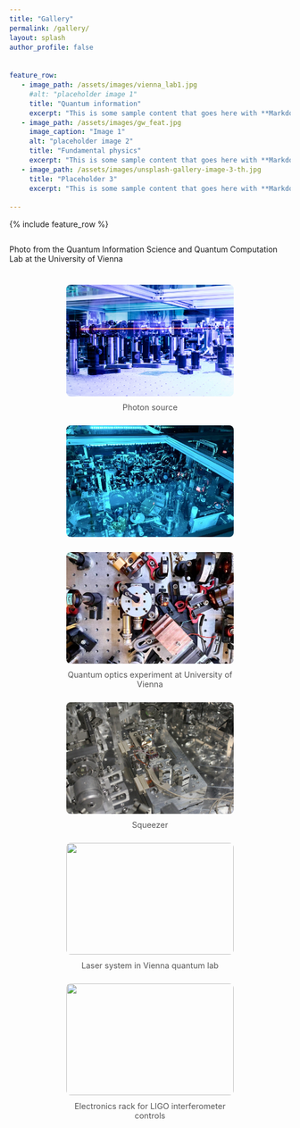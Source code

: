 ```yaml
---
title: "Gallery"
permalink: /gallery/
layout: splash
author_profile: false


feature_row:
   - image_path: /assets/images/vienna_lab1.jpg
     #alt: "placeholder image 1"
     title: "Quantum information"
     excerpt: "This is some sample content that goes here with **Markdown** formatting."
   - image_path: /assets/images/gw_feat.jpg
     image_caption: "Image 1"
     alt: "placeholder image 2"
     title: "Fundamental physics"
     excerpt: "This is some sample content that goes here with **Markdown** formatting."
   - image_path: /assets/images/unsplash-gallery-image-3-th.jpg
     title: "Placeholder 3"
     excerpt: "This is some sample content that goes here with **Markdown** formatting."

---
```

{% include feature_row %}

<style>
.gallery-grid {
  display: flex;
  flex-wrap: wrap;
  gap: 24px;
  justify-content: center;
}
.gallery-grid figure {
  width: 300px;
  margin: 0;
  text-align: center;
}
.gallery-grid img {
  width: 100%;
  height: 200px;
  object-fit: cover;
  border-radius: 8px;
}
.gallery-grid figcaption {
  font-size: 0.9rem;
  margin-top: 8px;
  color: #555;
}
</style>

<div class="gallery-grid">

<p class="caption-above">
  Photo from the Quantum Information Science and Quantum Computation Lab at the University of Vienna
</p>

  <figure>
    <img src="/assets/images/vienna_lab1.jpg">
    <figcaption>Photon source</figcaption>
  </figure>

  <figure>
    <img src="/assets/images/vienna_lab3.jpg">
  </figure>

  <figure>
    <img src="/assets/images/vienna_lab4.jpg">
    <figcaption>Quantum optics experiment at University of Vienna</figcaption>
  </figure>

  <figure>
    <img src="/assets/images/mit_sqz1.jpg">
    <figcaption>Squeezer</figcaption>
  </figure>

  <figure>
    <img src="/assets/images/vienna3.jpg" >
    <figcaption>Laser system in Vienna quantum lab</figcaption>
  </figure>

  <figure>
    <img src="/assets/images/ligo3.jpg">
    <figcaption>Electronics rack for LIGO interferometer controls</figcaption>
  </figure>

</div>